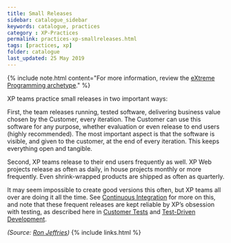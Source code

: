 ```yaml
---
title: Small Releases
sidebar: catalogue_sidebar
keywords: catalogue, practices
category : XP-Practices
permalink: practices-xp-smallreleases.html
tags: [practices, xp]
folder: catalogue
last_updated: 25 May 2019
---
```


{% include note.html content="For more information, review the [eXtreme Programming archetype](xp-archetype)." %}

XP teams practice small releases in two important ways:

First, the team releases running, tested software, delivering business value chosen by the Customer, every iteration. The Customer can use this software for any purpose, whether evaluation or even release to end users (highly recommended). The most important aspect is that the software is visible, and given to the customer, at the end of every iteration. This keeps everything open and tangible.

Second, XP teams release to their end users frequently as well. XP Web projects release as often as daily, in house projects monthly or more frequently. Even shrink-wrapped products are shipped as often as quarterly.

It may seem impossible to create good versions this often, but XP teams all over are doing it all the time. See [Continuous Integration](practices-xp-continuousintegration) for more on this, and note that these frequent releases are kept reliable by XP’s obsession with testing, as described here in [Customer Tests](practices-xp-customertests) and [Test-Driven Development](practices-xp-tdd).

*(Source: [Ron Jeffries](http://ronjeffries.com/xprog/what-is-extreme-programming))*
{% include links.html %}
